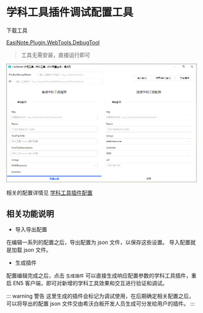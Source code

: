 # 学科工具插件调试配置工具

下载工具

[EasiNote.Plugin.WebTools.DebugTool](https://github.com/EasiNote/EasiNote.ClientWebApi.Documentation/files/7250121/EasiNote.Plugin.WebTools.DebugTool.exe.zip)

> 工具无需安装，直接运行即可

![tool](./img/2021-09-29-16-08-38.png)

相关的配置详情见 [学科工具插件配置](./02Configurations.md)

## 相关功能说明

* 导入导出配置

在编辑一系列的配置之后，导出配置为 json 文件，以保存这些设置。
导入配置就是加载 json 文件。

* 生成插件

配置编辑完成之后，点击 `生成插件` 可以直接生成响应配置参数的学科工具插件，重启 EN5 客户端，即可对新增的学科工具效果和交互进行验证和调试。

::: warning 警告
这里生成的插件会标记为调试使用，在后期确定相关配置之后，可以将导出的配置 json 文件交由希沃白板开发人员生成可分发给用户的插件。
:::
